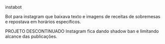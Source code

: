 instabot

Bot para instagram que baixava texto e imagens de receitas de sobremesas e repostava em horários específicos. 

PROJETO DESCONTINUADO
Instagram fica dando shadow ban e limitando alcance das publicações.
